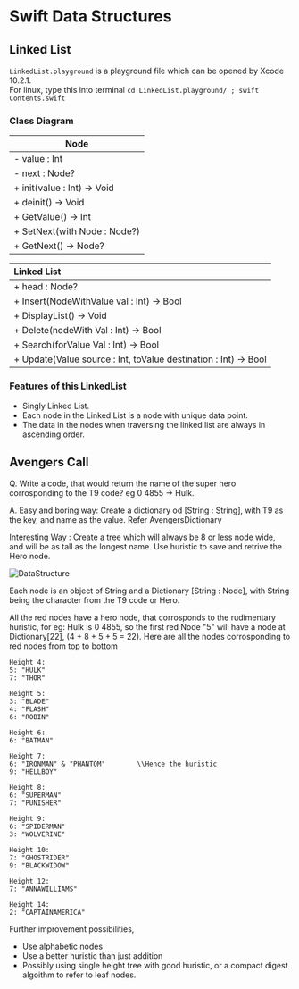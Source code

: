 # Swift Data Structures

## Linked List
```LinkedList.playground``` is a playground file which can be opened by Xcode 10.2.1.  
For linux, type this into terminal
```cd LinkedList.playground/ ; swift Contents.swift```
### Class Diagram

|Node 			 							|
|-----			 							|
|- value : Int						 	|
|- next : Node?							|
|+ init(value : Int) -> Void			|
|+ deinit() -> Void						|
|+ GetValue() -> Int					|
|+ SetNext(with Node : Node?)			|
|+ GetNext() -> Node?					|

|Linked List								|
|:----------------------------------|
|+ head : Node?							|
|+ Insert(NodeWithValue val : Int) -> Bool|
|+ DisplayList() -> Void				|
|+ Delete(nodeWith Val : Int) -> Bool|
|+ Search(forValue Val : Int) -> Bool|
|+ Update(Value source : Int, toValue destination : Int) -> Bool|

### Features of this LinkedList

* Singly Linked List.
* Each node in the Linked List is a node with unique data point.
* The data in the nodes when traversing the linked list are always in ascending order.


## Avengers Call

Q. Write a code, that would return the name of the super hero corrosponding to the T9 code? eg 0 4855 -> Hulk.

A. Easy and boring way: Create a dictionary od [String : String], with T9 as the key, and name as the value. Refer AvengersDictionary

Interesting Way : Create a tree which will always be 8 or less node wide, and will be as tall as the longest name. Use huristic to save and retrive the Hero node.

![DataStructure](https://github.com/Ananta11/Swift-Data-Structures/raw/master/Common/Tree.png)

Each node is an object of String and a Dictionary [String : Node], with String being the character from the T9 code or Hero.

All the red nodes have a hero node, that corrosponds to the rudimentary huristic, for eg: Hulk is 0 4855, so the first red Node "5" will have a node at Dictionary[22], (4 + 8 + 5 + 5 = 22).
Here are all the nodes corrosponding to red nodes from top to bottom

	Height 4:
	5: "HULK"
	7: "THOR"

	Height 5:
	3: "BLADE"
	4: "FLASH"
	6: "ROBIN"
	
	Height 6:
	6: "BATMAN"
	
	Height 7:
	6: "IRONMAN" & "PHANTOM"		\\Hence the huristic
	9: "HELLBOY"
	
	Height 8:
	6: "SUPERMAN"
	7: "PUNISHER"
	
	Height 9:
	6: "SPIDERMAN"
	3: "WOLVERINE"
	
	Height 10:
	7: "GHOSTRIDER"
	9: "BLACKWIDOW"
	
	Height 12:
	7: "ANNAWILLIAMS"
	
	Height 14:
	2: "CAPTAINAMERICA"
	
Further improvement possibilities,

* Use alphabetic nodes
* Use a better huristic than just addition
* Possibly using single height tree with good huristic, or a compact digest algoithm to refer to leaf nodes.
